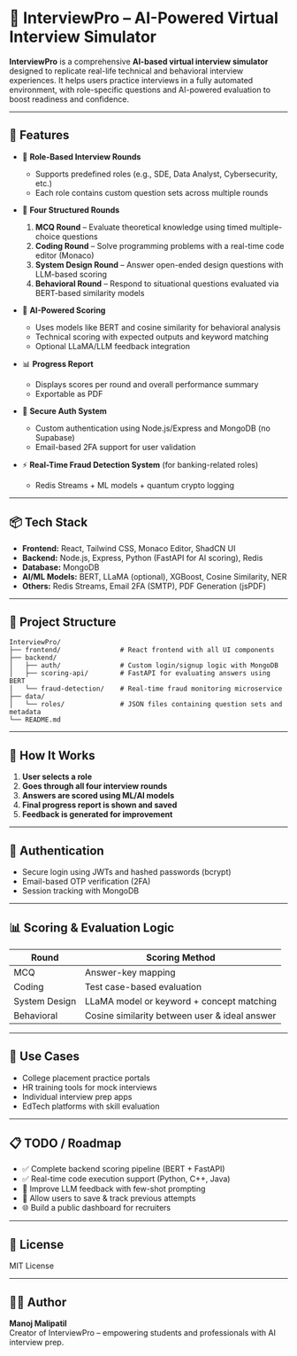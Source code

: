 
# 🧠 InterviewPro – AI-Powered Virtual Interview Simulator

**InterviewPro** is a comprehensive **AI-based virtual interview simulator** designed to replicate real-life technical and behavioral interview experiences. It helps users practice interviews in a fully automated environment, with role-specific questions and AI-powered evaluation to boost readiness and confidence.

---

## 🚀 Features

- 🎯 **Role-Based Interview Rounds**
  - Supports predefined roles (e.g., SDE, Data Analyst, Cybersecurity, etc.)
  - Each role contains custom question sets across multiple rounds

- 🧪 **Four Structured Rounds**
  1. **MCQ Round** – Evaluate theoretical knowledge using timed multiple-choice questions
  2. **Coding Round** – Solve programming problems with a real-time code editor (Monaco)
  3. **System Design Round** – Answer open-ended design questions with LLM-based scoring
  4. **Behavioral Round** – Respond to situational questions evaluated via BERT-based similarity models

- 🤖 **AI-Powered Scoring**
  - Uses models like BERT and cosine similarity for behavioral analysis
  - Technical scoring with expected outputs and keyword matching
  - Optional LLaMA/LLM feedback integration

- 📊 **Progress Report**
  - Displays scores per round and overall performance summary
  - Exportable as PDF

- 🔐 **Secure Auth System**
  - Custom authentication using Node.js/Express and MongoDB (no Supabase)
  - Email-based 2FA support for user validation

- ⚡ **Real-Time Fraud Detection System** (for banking-related roles)
  - Redis Streams + ML models + quantum crypto logging

---

## 📦 Tech Stack

- **Frontend:** React, Tailwind CSS, Monaco Editor, ShadCN UI
- **Backend:** Node.js, Express, Python (FastAPI for AI scoring), Redis
- **Database:** MongoDB
- **AI/ML Models:** BERT, LLaMA (optional), XGBoost, Cosine Similarity, NER
- **Others:** Redis Streams, Email 2FA (SMTP), PDF Generation (jsPDF)

---

## 📂 Project Structure

```
InterviewPro/
├── frontend/               # React frontend with all UI components
├── backend/
│   ├── auth/               # Custom login/signup logic with MongoDB
│   ├── scoring-api/        # FastAPI for evaluating answers using BERT
│   └── fraud-detection/    # Real-time fraud monitoring microservice
├── data/
│   └── roles/              # JSON files containing question sets and metadata
└── README.md
```

---

## 🧠 How It Works

1. **User selects a role**
2. **Goes through all four interview rounds**
3. **Answers are scored using ML/AI models**
4. **Final progress report is shown and saved**
5. **Feedback is generated for improvement**

---

## 🔐 Authentication

- Secure login using JWTs and hashed passwords (bcrypt)
- Email-based OTP verification (2FA)
- Session tracking with MongoDB

---

## 📊 Scoring & Evaluation Logic

| Round            | Scoring Method                               |
|------------------|-----------------------------------------------|
| MCQ              | Answer-key mapping                            |
| Coding           | Test case-based evaluation                    |
| System Design    | LLaMA model or keyword + concept matching     |
| Behavioral       | Cosine similarity between user & ideal answer |

---

## 🎯 Use Cases

- College placement practice portals
- HR training tools for mock interviews
- Individual interview prep apps
- EdTech platforms with skill evaluation

---

## 📋 TODO / Roadmap

- ✅ Complete backend scoring pipeline (BERT + FastAPI)
- ✅ Real-time code execution support (Python, C++, Java)
- 🧠 Improve LLM feedback with few-shot prompting
- 📁 Allow users to save & track previous attempts
- 🌐 Build a public dashboard for recruiters

---

## 📄 License

MIT License

---

## 👨‍💻 Author

**Manoj Malipatil**  
Creator of InterviewPro – empowering students and professionals with AI interview prep.
